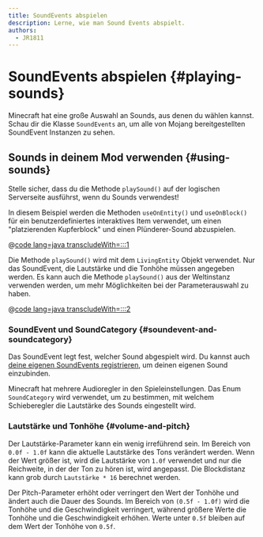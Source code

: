 ```yaml
---
title: SoundEvents abspielen
description: Lerne, wie man Sound Events abspielt.
authors:
  - JR1811
---
```


# SoundEvents abspielen {#playing-sounds}

Minecraft hat eine große Auswahl an Sounds, aus denen du wählen kannst. Schau dir die Klasse `SoundEvents` an, um alle von Mojang bereitgestellten SoundEvent Instanzen zu sehen.

## Sounds in deinem Mod verwenden {#using-sounds}

Stelle sicher, dass du die Methode `playSound()` auf der logischen Serverseite ausführst, wenn du Sounds verwendest!

In diesem Beispiel werden die Methoden `useOnEntity()` und `useOnBlock()` für ein benutzerdefiniertes interaktives Item verwendet, um einen "platzierenden Kupferblock" und einen Plünderer-Sound abzuspielen.

@[code lang=java transcludeWith=:::1](@/reference/latest/src/main/java/com/example/docs/item/CustomSoundItem.java)

Die Methode `playSound()` wird mit dem `LivingEntity` Objekt verwendet. Nur das SoundEvent, die Lautstärke und die Tonhöhe müssen angegeben werden. Es kann auch die Methode `playSound()` aus der Weltinstanz verwenden werden, um mehr Möglichkeiten bei der Parameterauswahl zu haben.

@[code lang=java transcludeWith=:::2](@/reference/latest/src/main/java/com/example/docs/item/CustomSoundItem.java)

### SoundEvent und SoundCategory {#soundevent-and-soundcategory}

Das SoundEvent legt fest, welcher Sound abgespielt wird. Du kannst auch [deine eigenen SoundEvents registrieren](./custom), um deinen eigenen Sound einzubinden.

Minecraft hat mehrere Audioregler in den Spieleinstellungen. Das Enum `SoundCategory` wird verwendet, um zu bestimmen, mit welchem Schieberegler die Lautstärke des Sounds eingestellt wird.

### Lautstärke und Tonhöhe {#volume-and-pitch}

Der Lautstärke-Parameter kann ein wenig irreführend sein. Im Bereich von `0.0f - 1.0f` kann die aktuelle Lautstärke des Tons verändert werden. Wenn der Wert größer ist, wird die Lautstärke von `1.0f` verwendet und nur die Reichweite, in der der Ton zu hören ist, wird angepasst. Die Blockdistanz kann grob durch `Lautstärke * 16` berechnet werden.

Der Pitch-Parameter erhöht oder verringert den Wert der Tonhöhe und ändert auch die Dauer des Sounds. Im Bereich von `(0.5f - 1.0f)` wird die Tonhöhe und die Geschwindigkeit verringert, während größere Werte die Tonhöhe und die Geschwindigkeit erhöhen. Werte unter `0.5f` bleiben auf dem Wert der Tonhöhe von `0.5f`.
